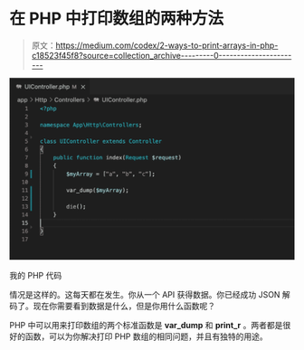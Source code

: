 # 在 PHP 中打印数组的两种方法

> 原文：<https://medium.com/codex/2-ways-to-print-arrays-in-php-c18523f45f8?source=collection_archive---------0----------------------->

![](img/a13446108a8576a44278ea8a2a303120.png)

我的 PHP 代码

情况是这样的。这每天都在发生。你从一个 API 获得数据。你已经成功 JSON 解码了。现在你需要看到数据是什么，但是你用什么函数呢？

PHP 中可以用来打印数组的两个标准函数是 **var_dump** 和 **print_r** 。两者都是很好的函数，可以为你解决打印 PHP 数组的相同问题，并且有独特的用途。